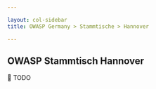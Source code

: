```yaml
---

layout: col-sidebar
title: OWASP Germany > Stammtische > Hannover

---
```


## OWASP Stammtisch Hannover

🔧 TODO



